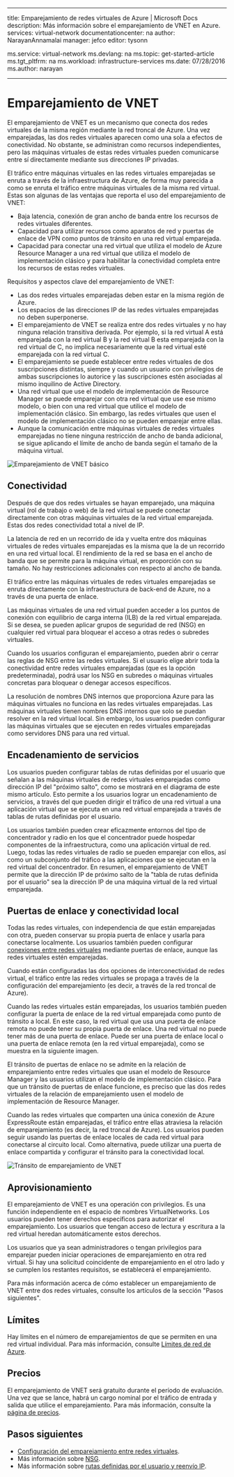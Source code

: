 
---
title: Emparejamiento de redes virtuales de Azure | Microsoft Docs
description: Más información sobre el emparejamiento de VNET en Azure.
services: virtual-network
documentationcenter: na
author: NarayanAnnamalai
manager: jefco
editor: tysonn

ms.service: virtual-network
ms.devlang: na
ms.topic: get-started-article
ms.tgt_pltfrm: na
ms.workload: infrastructure-services
ms.date: 07/28/2016
ms.author: narayan

---
# Emparejamiento de VNET
El emparejamiento de VNET es un mecanismo que conecta dos redes virtuales de la misma región mediante la red troncal de Azure. Una vez emparejadas, las dos redes virtuales aparecen como una sola a efectos de conectividad. No obstante, se administran como recursos independientes, pero las máquinas virtuales de estas redes virtuales pueden comunicarse entre sí directamente mediante sus direcciones IP privadas.

El tráfico entre máquinas virtuales en las redes virtuales emparejadas se enruta a través de la infraestructura de Azure, de forma muy parecida a como se enruta el tráfico entre máquinas virtuales de la misma red virtual. Estas son algunas de las ventajas que reporta el uso del emparejamiento de VNET:

* Baja latencia, conexión de gran ancho de banda entre los recursos de redes virtuales diferentes.
* Capacidad para utilizar recursos como aparatos de red y puertas de enlace de VPN como puntos de tránsito en una red virtual emparejada.
* Capacidad para conectar una red virtual que utiliza el modelo de Azure Resource Manager a una red virtual que utiliza el modelo de implementación clásico y para habilitar la conectividad completa entre los recursos de estas redes virtuales.

Requisitos y aspectos clave del emparejamiento de VNET:

* Las dos redes virtuales emparejadas deben estar en la misma región de Azure.
* Los espacios de las direcciones IP de las redes virtuales emparejadas no deben superponerse.
* El emparejamiento de VNET se realiza entre dos redes virtuales y no hay ninguna relación transitiva derivada. Por ejemplo, si la red virtual A está emparejada con la red virtual B y la red virtual B esta emparejada con la red virtual de C, no implica necesariamente que la red virtual esté emparejada con la red virtual C.
* El emparejamiento se puede establecer entre redes virtuales de dos suscripciones distintas, siempre y cuando un usuario con privilegios de ambas suscripciones lo autorice y las suscripciones estén asociadas al mismo inquilino de Active Directory.
* Una red virtual que use el modelo de implementación de Resource Manager se puede emparejar con otra red virtual que use ese mismo modelo, o bien con una red virtual que utilice el modelo de implementación clásico. Sin embargo, las redes virtuales que usen el modelo de implementación clásico no se pueden emparejar entre ellas.
* Aunque la comunicación entre máquinas virtuales de redes virtuales emparejadas no tiene ninguna restricción de ancho de banda adicional, se sigue aplicando el límite de ancho de banda según el tamaño de la máquina virtual.

![Emparejamiento de VNET básico](./media/virtual-networks-peering-overview/figure01.png)

## Conectividad
Después de que dos redes virtuales se hayan emparejado, una máquina virtual (rol de trabajo o web) de la red virtual se puede conectar directamente con otras máquinas virtuales de la red virtual emparejada. Estas dos redes conectividad total a nivel de IP.

La latencia de red en un recorrido de ida y vuelta entre dos máquinas virtuales de redes virtuales emparejadas es la misma que la de un recorrido en una red virtual local. El rendimiento de la red se basa en el ancho de banda que se permite para la máquina virtual, en proporción con su tamaño. No hay restricciones adicionales con respecto al ancho de banda.

El tráfico entre las máquinas virtuales de redes virtuales emparejadas se enruta directamente con la infraestructura de back-end de Azure, no a través de una puerta de enlace.

Las máquinas virtuales de una red virtual pueden acceder a los puntos de conexión con equilibrio de carga interna (ILB) de la red virtual emparejada. Si se desea, se pueden aplicar grupos de seguridad de red (NSG) en cualquier red virtual para bloquear el acceso a otras redes o subredes virtuales.

Cuando los usuarios configuran el emparejamiento, pueden abrir o cerrar las reglas de NSG entre las redes virtuales. Si el usuario elige abrir toda la conectividad entre redes virtuales emparejadas (que es la opción predeterminada), podrá usar los NSG en subredes o máquinas virtuales concretas para bloquear o denegar accesos específicos.

La resolución de nombres DNS internos que proporciona Azure para las máquinas virtuales no funciona en las redes virtuales emparejadas. Las máquinas virtuales tienen nombres DNS internos que solo se puedan resolver en la red virtual local. Sin embargo, los usuarios pueden configurar las máquinas virtuales que se ejecuten en redes virtuales emparejadas como servidores DNS para una red virtual.

## Encadenamiento de servicios
Los usuarios pueden configurar tablas de rutas definidas por el usuario que señalan a las máquinas virtuales de redes virtuales emparejadas como dirección IP del "próximo salto", como se mostrará en el diagrama de este mismo artículo. Esto permite a los usuarios lograr un encadenamiento de servicios, a través del que pueden dirigir el tráfico de una red virtual a una aplicación virtual que se ejecuta en una red virtual emparejada a través de tablas de rutas definidas por el usuario.

Los usuarios también pueden crear eficazmente entornos del tipo de concentrador y radio en los que el concentrador puede hospedar componentes de la infraestructura, como una aplicación virtual de red. Luego, todas las redes virtuales de radio se pueden emparejar con ellos, así como un subconjunto del tráfico a las aplicaciones que se ejecutan en la red virtual del concentrador. En resumen, el emparejamiento de VNET permite que la dirección IP de próximo salto de la "tabla de rutas definida por el usuario" sea la dirección IP de una máquina virtual de la red virtual emparejada.

## Puertas de enlace y conectividad local
Todas las redes virtuales, con independencia de que están emparejadas con otra, pueden conservar su propia puerta de enlace y usarla para conectarse localmente. Los usuarios también pueden configurar [conexiones entre redes virtuales](../vpn-gateway/vpn-gateway-vnet-vnet-rm-ps.md) mediante puertas de enlace, aunque las redes virtuales estén emparejadas.

Cuando están configuradas las dos opciones de interconectividad de redes virtual, el tráfico entre las redes virtuales se propaga a través de la configuración del emparejamiento (es decir, a través de la red troncal de Azure).

Cuando las redes virtuales están emparejadas, los usuarios también pueden configurar la puerta de enlace de la red virtual emparejada como punto de tránsito a local. En este caso, la red virtual que usa una puerta de enlace remota no puede tener su propia puerta de enlace. Una red virtual no puede tener más de una puerta de enlace. Puede ser una puerta de enlace local o una puerta de enlace remota (en la red virtual emparejada), como se muestra en la siguiente imagen.

El tránsito de puertas de enlace no se admite en la relación de emparejamiento entre redes virtuales que usan el modelo de Resource Manager y las usuarios utilizan el modelo de implementación clásico. Para que un tránsito de puertas de enlace funcione, es preciso que las dos redes virtuales de la relación de emparejamiento usen el modelo de implementación de Resource Manager.

Cuando las redes virtuales que comparten una única conexión de Azure ExpressRoute están emparejadas, el tráfico entre ellas atraviesa la relación de emparejamiento (es decir, la red troncal de Azure). Los usuarios pueden seguir usando las puertas de enlace locales de cada red virtual para conectarse al circuito local. Como alternativa, puede utilizar una puerta de enlace compartida y configurar el tránsito para la conectividad local.

![Tránsito de emparejamiento de VNET](./media/virtual-networks-peering-overview/figure02.png)

## Aprovisionamiento
El emparejamiento de VNET es una operación con privilegios. Es una función independiente en el espacio de nombres VirtualNetworks. Los usuarios pueden tener derechos específicos para autorizar el emparejamiento. Los usuarios que tengan acceso de lectura y escritura a la red virtual heredan automáticamente estos derechos.

Los usuarios que ya sean administradores o tengan privilegios para emparejar pueden iniciar operaciones de emparejamiento en otra red virtual. Si hay una solicitud coincidente de emparejamiento en el otro lado y se cumplen los restantes requisitos, se establecerá el emparejamiento.

Para más información acerca de cómo establecer un emparejamiento de VNET entre dos redes virtuales, consulte los artículos de la sección "Pasos siguientes".

## Límites
Hay límites en el número de emparejamientos de que se permiten en una red virtual individual. Para más información, consulte [Límites de red de Azure](../azure-subscription-service-limits.md#networking-limits).

## Precios
El emparejamiento de VNET será gratuito durante el período de evaluación. Una vez que se lance, habrá un cargo nominal por el tráfico de entrada y salida que utilice el emparejamiento. Para más información, consulte la [página de precios](https://azure.microsoft.com/pricing/details/virtual-network).

## Pasos siguientes
* [Configuración del emparejamiento entre redes virtuales](virtual-networks-create-vnetpeering-arm-portal.md).
* Más información sobre [NSG](virtual-networks-nsg.md).
* Más información sobre [rutas definidas por el usuario y reenvío IP](virtual-networks-udr-overview.md).

<!---HONumber=AcomDC_0928_2016-->